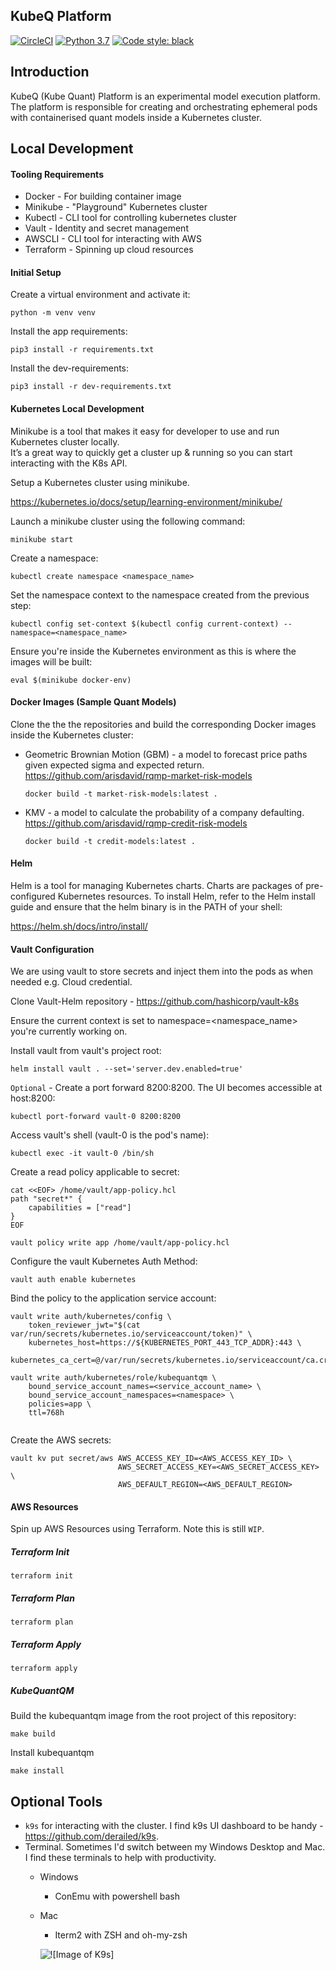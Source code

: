 ## KubeQ Platform

[![CircleCI](https://circleci.com/gh/arisdavid/KubeQuantPlatform/tree/master.svg?style=shield&circle-token=4497d0b6994553429ad830631fbde0e5762aab67)](https://circleci.com/gh/arisdavid/KubeQuantPlatform/tree/master)
[![Python 3.7](https://img.shields.io/badge/python-3.7-blue.svg)](https://www.python.org/downloads/release/python-370/)
<a href="https://github.com/psf/black"><img alt="Code style: black" src="https://img.shields.io/badge/code%20style-black-000000.svg"></a>

## Introduction
KubeQ (Kube Quant) Platform is an experimental model execution platform. 
The platform is responsible for creating and orchestrating ephemeral pods with containerised quant models inside a Kubernetes cluster. 
 

## Local Development

#### Tooling Requirements

* Docker - For building container image
* Minikube - "Playground" Kubernetes cluster
* Kubectl - CLI tool for controlling kubernetes cluster
* Vault - Identity and secret management
* AWSCLI - CLI tool for interacting with AWS
* Terraform - Spinning up cloud resources


#### Initial Setup

Create a virtual environment and activate it:
```
python -m venv venv
```

Install the app requirements:
```
pip3 install -r requirements.txt
```

Install the dev-requirements:
```
pip3 install -r dev-requirements.txt
```

#### Kubernetes Local Development
Minikube is a tool that makes it easy for developer to use and run Kubernetes cluster locally.  
It’s a great way to quickly get a cluster up & running so you can start interacting with the K8s API.

Setup a Kubernetes cluster using minikube. 

https://kubernetes.io/docs/setup/learning-environment/minikube/

Launch a minikube cluster using the following command:
```
minikube start 
```

Create a namespace:
```
kubectl create namespace <namespace_name>
```

Set the namespace context to the namespace created from the previous step:
```
kubectl config set-context $(kubectl config current-context) --namespace=<namespace_name>
```

Ensure you're inside the Kubernetes environment as this is where the images will be built:
 
```
eval $(minikube docker-env)
```

#### Docker Images (Sample Quant Models)

Clone the the the repositories and build the corresponding Docker images inside the Kubernetes cluster:

* Geometric Brownian Motion (GBM) - a model to forecast price paths given expected sigma and expected return. https://github.com/arisdavid/rqmp-market-risk-models
  
    ```
    docker build -t market-risk-models:latest .
    ```
    
* KMV - a model to calculate the probability of a company defaulting. https://github.com/arisdavid/rqmp-credit-risk-models

    ```
    docker build -t credit-models:latest .
    ```


#### Helm 
Helm is a tool for managing Kubernetes charts. Charts are packages of pre-configured Kubernetes resources.
To install Helm, refer to the Helm install guide and ensure that the helm binary is in the PATH of your shell:

https://helm.sh/docs/intro/install/

#### Vault Configuration

We are using vault to store secrets and inject them into the pods as when needed e.g. Cloud credential. 

Clone Vault-Helm repository - https://github.com/hashicorp/vault-k8s

Ensure the current context is set to namespace=<namespace_name> you're currently working on. 

Install vault from vault's project root:
```
helm install vault . --set='server.dev.enabled=true'   
```

`Optional` - Create a port forward 8200:8200. The UI becomes accessible at host:8200:

```
kubectl port-forward vault-0 8200:8200 
```

Access vault's shell (vault-0 is the pod's name):
```
kubectl exec -it vault-0 /bin/sh
```

Create a read policy applicable to secret:
```
cat <<EOF> /home/vault/app-policy.hcl
path "secret*" {
    capabilities = ["read"]
}
EOF
```

```
vault policy write app /home/vault/app-policy.hcl
```


Configure the vault Kubernetes Auth Method:
```
vault auth enable kubernetes
```

Bind the policy to the application service account:

```
vault write auth/kubernetes/config \
    token_reviewer_jwt="$(cat var/run/secrets/kubernetes.io/serviceaccount/token)" \
    kubernetes_host=https://${KUBERNETES_PORT_443_TCP_ADDR}:443 \
    kubernetes_ca_cert=@/var/run/secrets/kubernetes.io/serviceaccount/ca.crt
```

```
vault write auth/kubernetes/role/kubequantqm \
    bound_service_account_names=<service_account_name> \
    bound_service_account_namespaces=<namespace> \
    policies=app \
    ttl=768h
 
```

Create the AWS secrets: 
```
vault kv put secret/aws AWS_ACCESS_KEY_ID=<AWS_ACCESS_KEY_ID> \
                        AWS_SECRET_ACCESS_KEY=<AWS_SECRET_ACCESS_KEY> \
                        AWS_DEFAULT_REGION=<AWS_DEFAULT_REGION>
```


#### AWS Resources

Spin up AWS Resources using Terraform. Note this is still `WIP`.

##### Terraform Init
```
terraform init
```

##### Terraform Plan 
```
terraform plan
``` 

##### Terraform Apply
```
terraform apply
``` 

##### KubeQuantQM

Build the kubequantqm image from the root project of this repository:

```
make build
```

Install kubequantqm

```
make install
```


## Optional Tools
* `k9s` for interacting with the cluster. I find k9s UI dashboard to be handy  - https://github.com/derailed/k9s. 
* Terminal. Sometimes I'd switch between my Windows Desktop and Mac. I find these terminals to help with productivity.
  * Windows
    * ConEmu with powershell bash
  * Mac
    * Iterm2 with ZSH and oh-my-zsh
    
    ![![Image of K9s]](https://i.imgur.com/0vp4nBV.gif)

